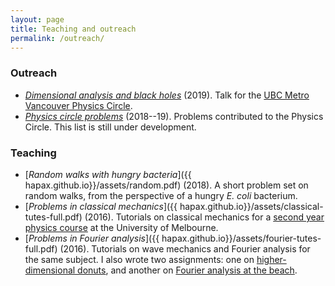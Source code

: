 ```yaml
---
layout: page
title: Teaching and outreach
permalink: /outreach/
---
```


### Outreach

- [*Dimensional analysis and black holes*](assets/dimensional-analysis.pdf)
  (2019). Talk for the [UBC Metro Vancouver Physics Circle](https://outreach.phas.ubc.ca/events/metro-vancouver-physics-circle/).
- [*Physics circle problems*](assets/circle-probs.pdf)
  (2018--19). Problems contributed to the Physics Circle. This list is
  still under development.

### Teaching

- [*Random walks with hungry bacteria*]({{
  hapax.github.io}}/assets/random.pdf) (2018). A short problem set
  on random walks, from the perspective of a hungry *E. coli*
  bacterium.
- [*Problems in classical mechanics*]({{
  hapax.github.io}}/assets/classical-tutes-full.pdf) (2016). Tutorials
  on classical mechanics for a
  [second year physics course](https://handbook.unimelb.edu.au/subjects/phyc20014)
  at the University of Melbourne.
- [*Problems in Fourier analysis*]({{
  hapax.github.io}}/assets/fourier-tutes-full.pdf) (2016). Tutorials
  on wave mechanics and Fourier analysis for the same subject. I also wrote two assignments: one on
  [higher-dimensional donuts]({{hapax.github.io}}/assets/physical-systems-a2.pdf),
  and another on
  [Fourier analysis at the beach]({{hapax.github.io}}/assets/physical-systems-a3.pdf).

